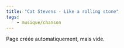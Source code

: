 ```yaml
---
title: "Cat Stevens - Like a rolling stone"
tags:
    - musique/chanson
---
```


Page créée automatiquement, mais vide.
